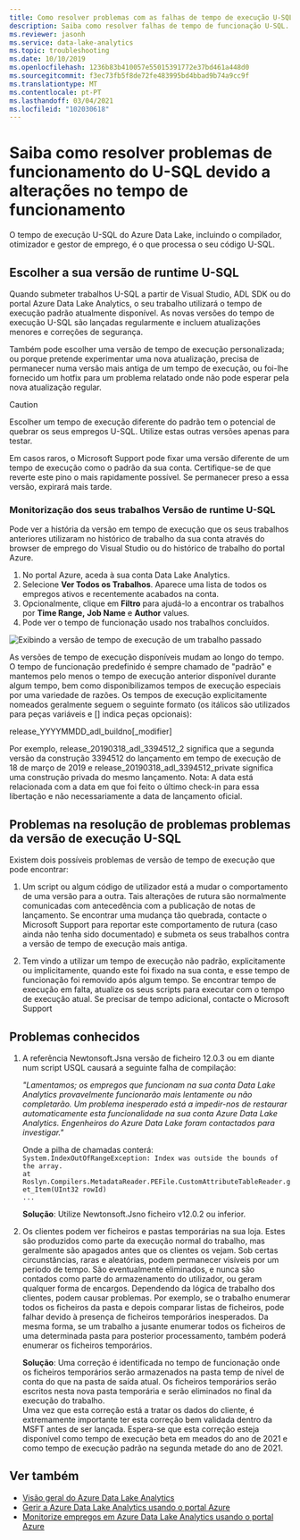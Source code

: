 ```yaml
---
title: Como resolver problemas com as falhas de tempo de execução U-SQL do Azure Data Lake Analytics
description: Saiba como resolver falhas de tempo de funcionação U-SQL.
ms.reviewer: jasonh
ms.service: data-lake-analytics
ms.topic: troubleshooting
ms.date: 10/10/2019
ms.openlocfilehash: 1236b83b410057e55015391772e37bd461a448d0
ms.sourcegitcommit: f3ec73fb5f8de72fe483995bd4bbad9b74a9cc9f
ms.translationtype: MT
ms.contentlocale: pt-PT
ms.lasthandoff: 03/04/2021
ms.locfileid: "102030618"
---
```

# <a name="learn-how-to-troubleshoot-u-sql-runtime-failures-due-to-runtime-changes"></a>Saiba como resolver problemas de funcionamento do U-SQL devido a alterações no tempo de funcionamento

O tempo de execução U-SQL do Azure Data Lake, incluindo o compilador, otimizador e gestor de emprego, é o que processa o seu código U-SQL.

## <a name="choosing-your-u-sql-runtime-version"></a>Escolher a sua versão de runtime U-SQL

Quando submeter trabalhos U-SQL a partir de Visual Studio, ADL SDK ou do portal Azure Data Lake Analytics, o seu trabalho utilizará o tempo de execução padrão atualmente disponível. As novas versões do tempo de execução U-SQL são lançadas regularmente e incluem atualizações menores e correções de segurança.

Também pode escolher uma versão de tempo de execução personalizada; ou porque pretende experimentar uma nova atualização, precisa de permanecer numa versão mais antiga de um tempo de execução, ou foi-lhe fornecido um hotfix para um problema relatado onde não pode esperar pela nova atualização regular.

> [!CAUTION]
> Escolher um tempo de execução diferente do padrão tem o potencial de quebrar os seus empregos U-SQL. Utilize estas outras versões apenas para testar.

Em casos raros, o Microsoft Support pode fixar uma versão diferente de um tempo de execução como o padrão da sua conta. Certifique-se de que reverte este pino o mais rapidamente possível. Se permanecer preso a essa versão, expirará mais tarde.

### <a name="monitoring-your-jobs-u-sql-runtime-version"></a>Monitorização dos seus trabalhos Versão de runtime U-SQL

Pode ver a história da versão em tempo de execução que os seus trabalhos anteriores utilizaram no histórico de trabalho da sua conta através do browser de emprego do Visual Studio ou do histórico de trabalho do portal Azure.

1. No portal Azure, aceda à sua conta Data Lake Analytics.
2. Selecione **Ver Todos os Trabalhos**. Aparece uma lista de todos os empregos ativos e recentemente acabados na conta.
3. Opcionalmente, clique em **Filtro** para ajudá-lo a encontrar os trabalhos por **Time Range,** **Job Name** e **Author** values.
4. Pode ver o tempo de funcionação usado nos trabalhos concluídos.

![Exibindo a versão de tempo de execução de um trabalho passado](./media/runtime-troubleshoot/prior-job-usql-runtime-version-.png)

As versões de tempo de execução disponíveis mudam ao longo do tempo. O tempo de funcionação predefinido é sempre chamado de "padrão" e mantemos pelo menos o tempo de execução anterior disponível durante algum tempo, bem como disponibilizamos tempos de execução especiais por uma variedade de razões. Os tempos de execução explicitamente nomeados geralmente seguem o seguinte formato (os itálicos são utilizados para peças variáveis e [] indica peças opcionais):

release_YYYYMMDD_adl_buildno[_modifier]

Por exemplo, release_20190318_adl_3394512_2 significa que a segunda versão da construção 3394512 do lançamento em tempo de execução de 18 de março de 2019 e release_20190318_adl_3394512_private significa uma construção privada do mesmo lançamento. Nota: A data está relacionada com a data em que foi feito o último check-in para essa libertação e não necessariamente a data de lançamento oficial.


## <a name="troubleshooting-u-sql-runtime-version-issues"></a>Problemas na resolução de problemas problemas da versão de execução U-SQL

Existem dois possíveis problemas de versão de tempo de execução que pode encontrar:

1. Um script ou algum código de utilizador está a mudar o comportamento de uma versão para a outra. Tais alterações de rutura são normalmente comunicadas com antecedência com a publicação de notas de lançamento. Se encontrar uma mudança tão quebrada, contacte o Microsoft Support para reportar este comportamento de rutura (caso ainda não tenha sido documentado) e submeta os seus trabalhos contra a versão de tempo de execução mais antiga.

2. Tem vindo a utilizar um tempo de execução não padrão, explicitamente ou implicitamente, quando este foi fixado na sua conta, e esse tempo de funcionação foi removido após algum tempo. Se encontrar tempo de execução em falta, atualize os seus scripts para executar com o tempo de execução atual. Se precisar de tempo adicional, contacte o Microsoft Support

## <a name="known-issues"></a>Problemas conhecidos

1. A referência Newtonsoft.Jsna versão de ficheiro 12.0.3 ou em diante num script USQL causará a seguinte falha de compilação:

    *"Lamentamos; os empregos que funcionam na sua conta Data Lake Analytics provavelmente funcionarão mais lentamente ou não completarão. Um problema inesperado está a impedir-nos de restaurar automaticamente esta funcionalidade na sua conta Azure Data Lake Analytics. Engenheiros do Azure Data Lake foram contactados para investigar."*  

    Onde a pilha de chamadas conterá:  
    `System.IndexOutOfRangeException: Index was outside the bounds of the array.`  
    `at Roslyn.Compilers.MetadataReader.PEFile.CustomAttributeTableReader.get_Item(UInt32 rowId)`  
    `...`

    **Solução**: Utilize Newtonsoft.Jsno ficheiro v12.0.2 ou inferior.
2. Os clientes podem ver ficheiros e pastas temporárias na sua loja. Estes são produzidos como parte da execução normal do trabalho, mas geralmente são apagados antes que os clientes os vejam. Sob certas circunstâncias, raras e aleatórias, podem permanecer visíveis por um período de tempo. São eventualmente eliminados, e nunca são contados como parte do armazenamento do utilizador, ou geram qualquer forma de encargos. Dependendo da lógica de trabalho dos clientes, podem causar problemas. Por exemplo, se o trabalho enumerar todos os ficheiros da pasta e depois comparar listas de ficheiros, pode falhar devido à presença de ficheiros temporários inesperados. Da mesma forma, se um trabalho a jusante enumerar todos os ficheiros de uma determinada pasta para posterior processamento, também poderá enumerar os ficheiros temporários.  

    **Solução**: Uma correção é identificada no tempo de funcionação onde os ficheiros temporários serão armazenados na pasta temp de nível de conta do que na pasta de saída atual. Os ficheiros temporários serão escritos nesta nova pasta temporária e serão eliminados no final da execução do trabalho.  
    Uma vez que esta correção está a tratar os dados do cliente, é extremamente importante ter esta correção bem validada dentro da MSFT antes de ser lançada. Espera-se que esta correção esteja disponível como tempo de execução beta em meados do ano de 2021 e como tempo de execução padrão na segunda metade do ano de 2021. 


## <a name="see-also"></a>Ver também

- [Visão geral do Azure Data Lake Analytics](data-lake-analytics-overview.md)
- [Gerir a Azure Data Lake Analytics usando o portal Azure](data-lake-analytics-manage-use-portal.md)
- [Monitorize empregos em Azure Data Lake Analytics usando o portal Azure](data-lake-analytics-monitor-and-troubleshoot-jobs-tutorial.md)
